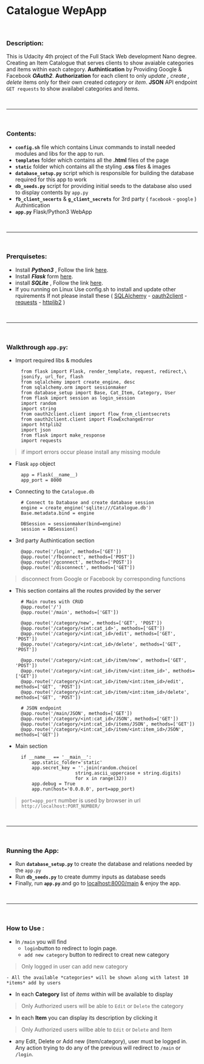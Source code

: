 # Catalogue WepApp

<br>

### Description:
This is Udacity 4th project of the Full Stack Web development Nano degree.
Creating an Item Catalogue that serves clients to show avaiable categories and items within each category.
**Authintication** by Providing Google & Facebook  ***OAuth2***.
 **Authorization** for each client to only *update ,  create  , delete* items only for their own created *category* or *item*.
**JSON** API endpoint `GET requests` to show availabel categories and items.

<br>
<hr>
<br>

### Contents:
- **`config.sh`** file which contains Linux commands to install needed modules and libs for the app to run.
- **`templates`** folder which contains all the **.html** files of the page
- **`static`** folder which contains all the styling **.css** files & images 
- **`database_setup.py`** script which is responsible for building the database required for this app to work
- **`db_seeds.py`** script for providing initial seeds to the database also used to display contents by `app.py`
- **`fb_client_secerts`** & **`g_client_secrets`** for 3rd party ( `facebook` - `google` ) Authintication 
- **`app.py`** Flask/Python3 WebApp  

<br>
<hr>
<br>

### Prerquisetes:
- Install ***Python3*** , Follow the link [here](https://www.python.org/downloads/).
- Install ***Flask*** form [here](http://flask.pocoo.org/docs/0.12/installation/).
- install ***SQLite*** , Follow the link [here](https://mislav.net/rails/install-sqlite3/).
- If you running on Linux Use config.sh to install and update other rquirements If not please install these ( [SQLAlchemy](https://www.pythoncentral.io/how-to-install-sqlalchemy/) - [oauth2client](https://pypi.python.org/pypi/oauth2client/4.0.0)  - [requests](http://docs.python-requests.org/en/master/)  -  [httplib2](https://pypi.python.org/pypi/httplib2/0.10.3)  ) 


<br>
<hr>
<br>

### Walkthrough `app.py`:
- Import required libs & modules 
	
		from flask import Flask, render_template, request, redirect,\
		jsonify, url_for, flash
		from sqlalchemy import create_engine, desc
		from sqlalchemy.orm import sessionmaker
		from database_setup import Base, Cat_Item, Category, User
		from flask import session as login_session
		import random
		import string
		from oauth2client.client import flow_from_clientsecrets
		from oauth2client.client import FlowExchangeError
		import httplib2
		import json
		from flask import make_response
		import requests
		
> if import errors occur please install any missing module

- Flask `app` object 

		app = Flask(__name__) 
		app_port = 8000

- Connecting to the `Catalogue.db` 
		
		# Connect to Database and create database session
		engine = create_engine('sqlite:///Catalogue.db')
		Base.metadata.bind = engine

		DBSession = sessionmaker(bind=engine)
		session = DBSession()

- 3rd party Authintication section 
		
		@app.route('/login', methods=['GET'])
		@app.route('/fbconnect', methods=['POST'])
		@app.route('/gconnect', methods=['POST'])
		@app.route('/disconnect', methods=['GET'])
		
		
> disconnect from Google or Facebook by corresponding functions

- This section contains all the routes provided by the server
		
		# Main routes with CRUD 
		@app.route('/')
		@app.route('/main', methods=['GET'])
		
		@app.route('/category/new', methods=['GET', 'POST'])
		@app.route('/category/<int:cat_id>', methods=['GET'])
		@app.route('/category/<int:cat_id>/edit', methods=['GET', 'POST'])
		@app.route('/category/<int:cat_id>/delete', methods=['GET', 'POST'])
		
		@app.route('/category/<int:cat_id>/item/new', methods=['GET', 'POST'])
		@app.route('/category/<int:cat_id>/item/<int:item_id>', methods=['GET'])
		@app.route('/category/<int:cat_id>/item/<int:item_id>/edit', methods=['GET', 'POST'])
		@app.route('/category/<int:cat_id>/item/<int:item_id>/delete', methods=['GET', 'POST'])
		
		# JSON endpoint 
		@app.route('/main/JSON', methods=['GET'])
		@app.route('/category/<int:cat_id>/JSON', methods=['GET'])
		@app.route('/category/<int:cat_id>/items/JSON', methods=['GET'])
		@app.route('/category/<int:cat_id>/item/<int:item_id>/JSON', methods=['GET'])
		
- Main section 

		if __name__ == '__main__':
		    app.static_folder='static'
		    app.secret_key = ''.join(random.choice(
				            string.ascii_uppercase + string.digits)
				            for x in range(32))
		    app.debug = True
		    app.run(host='0.0.0.0', port=app_port)
> `port=app_port` number is used by browser in url `http://localhost:PORT_NUMBER/`

<br>		    
<hr>
<br>

### Running the App:
- Run **`database_setup.py`** to create the database and relations needed by the `app.py`
- Run **`db_seeds.py`** to create dummy inputs as database seeds 
- Finally, run **`app.py`**.and go to [localhost:8000/main](http://localhost:8000/main) & enjoy the app. 

<br>		    
<hr>
<br>

### How to Use :
- In `/main` you will find 
	- `login`button to redirect to login page.
	- `add new category` button to redirect to creat new category
> Only logged in user can add new category
	
	- All the available *categories* will be shown along with latest 10 *items* add by users

- In each **Category** list of *items* within will be available to display 
> Only Authorized users will be able to `Edit` or `Delete` the category

- In each **Item** you can display its description by clicking it
> Only Authorized users willbe able to `Edit` or `Delete` and Item

- any Edit, Delete or Add new (item/category), user must be logged in. Any action trying to do any of the previous will redirect to `/main` or `/login`.